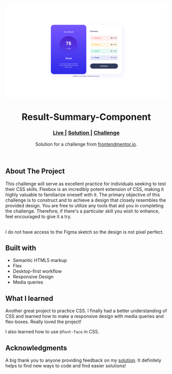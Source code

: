 <img src="./screenshots/desktop-view.png"></img>

<h1 align="center">Result-Summary-Component</h1>

<div align="center">
  <h3>
    <a href="https://parham-dev27.github.io/Result-Summary-Component" color="white">
      Live
    </a>
    <span> | </span>
    <a href="https://www.frontendmentor.io/solutions/frontend-mentor-results-summary-component-by-parhamdev27-OUjJq5De_0">
      Solution
    </a>
   <span> | </span>
    <a href="https://www.frontendmentor.io/challenges/results-summary-component-CE_K6s0maV/hub">
      Challenge
    </a>
  </h3>
</div>
<div align="center">
   Solution for a challenge from  <a href="https://www.frontendmentor.io/" target="_blank">frontendmentor.io</a>.
</div>
<br>
<br>

## About The Project

<p>This challenge will serve as excellent practice for individuals seeking to test their CSS skills. Flexbox is an incredibly potent extension of CSS, making it highly valuable to familiarize oneself with it. The primary objective of this challenge is to construct and to achieve a design that closely resembles the provided design. You are free to utilize any tools that aid you in completing the challenge. Therefore, if there's a particular skill you wish to enhance, feel encouraged to give it a try.
<br>
<br> <p>I do not have access to the Figma sketch so the design is not pixel perfect.</p>

## Built with

-   Semantic HTML5 markup
-   Flex
-   Desktop-first workflow
-   Responsive Design
-   Media queries

## What I learned

Another great project to practice CSS. I finally had a better understanding of CSS and learned how to make a responsive design with media queries and flex-boxes. Really loved the project!

I also learned how to use `@font-face` in CSS.

## Acknowledgments

A big thank you to anyone providing feedback on my <a href="https://www.frontendmentor.io/solutions/frontend-mentor-results-summary-component-by-parhamdev27-OUjJq5De_0">solution</a>. It definitely helps to find new ways to code and find easier solutions!
